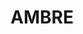 <!DOCTYPE html>
<html lang="en">
<head>
    <meta charset="UTF-8">
    <meta http-equiv="X-UA-Compatible" content="IE=edge">
    <meta name="viewport" content="width=, initial-scale=1.0">
    <title>Document</title>
</head>
<body>
    <h1>AMBRE</h1>
</body>
</html>

